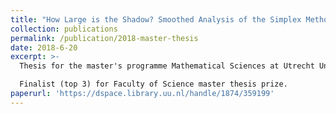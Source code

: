 ```yaml
---
title: "How Large is the Shadow? Smoothed Analysis of the Simplex Method"
collection: publications
permalink: /publication/2018-master-thesis
date: 2018-6-20
excerpt: >-
  Thesis for the master's programme Mathematical Sciences at Utrecht University.

  Finalist (top 3) for Faculty of Science master thesis prize.
paperurl: 'https://dspace.library.uu.nl/handle/1874/359199'
---
```

